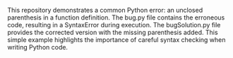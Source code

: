 This repository demonstrates a common Python error: an unclosed parenthesis in a function definition. The bug.py file contains the erroneous code, resulting in a SyntaxError during execution.  The bugSolution.py file provides the corrected version with the missing parenthesis added. This simple example highlights the importance of careful syntax checking when writing Python code.